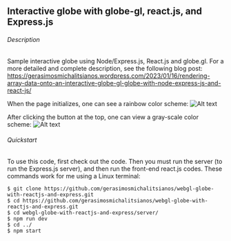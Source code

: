 ## Interactive globe with globe-gl, react.js, and Express.js

###### Description

Sample interactive globe using Node/Express.js, React.js and globe.gl. For a more detailed and complete description, see the following blog post:
https://gerasimosmichalitsianos.wordpress.com/2023/01/16/rendering-array-data-onto-an-interactive-globe-gl-globe-with-node-express-js-and-react-js/

When the page initializes, one can see a rainbow color scheme:
![Alt text](https://i.imgur.com/GdkP2mz.png)

After clicking the button at the top, one can view a gray-scale color scheme:
![Alt text](https://i.imgur.com/71gbbv2.png)

###### Quickstart

To use this code, first check out the code. Then you must run the server (to run the Express.js server), and then run the front-end react.js codes.
These commands work for me using a Linux terminal:

    $ git clone https://github.com/gerasimosmichalitsianos/webgl-globe-with-reactjs-and-express.git
    $ cd https://github.com/gerasimosmichalitsianos/webgl-globe-with-reactjs-and-express.git
    $ cd webgl-globe-with-reactjs-and-express/server/
    $ npm run dev 
    $ cd ../
    $ npm start
